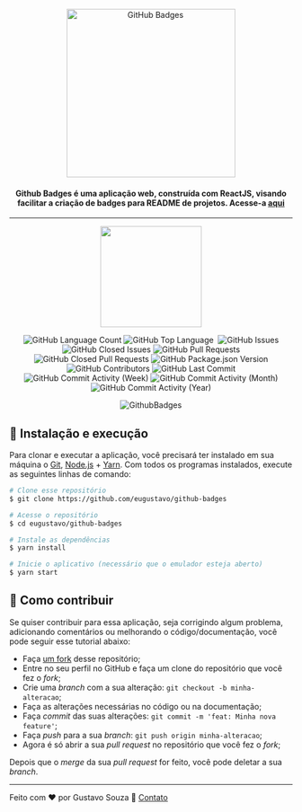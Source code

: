 <br>
<div align="center">
  <img width="300" alt="GitHub Badges" src="https://img.shields.io/badge/Github-Badges-green?style=for-the-badge" />

  <h4 align="center">
    Github Badges é uma aplicação web, construída com ReactJS, visando facilitar a criação de badges para README de projetos. Acesse-a <a href="https://github-badges.netlify.app/">aqui</a>
  </h4>
</div>

---

<p align="center">
  <img width="180" src="https://api.netlify.com/api/v1/badges/cb1ad6aa-e773-4f97-bc58-ffce98b9e71a/deploy-status" />
</p>

<p align="center">

  <img alt="GitHub Language Count" src="https://img.shields.io/github/languages/count/eugustavo/github-badges" />
  <img alt="GitHub Top Language" src="https://img.shields.io/github/languages/top/eugustavo/github-badges" />
  <img alt="" src="https://img.shields.io/github/repo-size/eugustavo/github-badges" />
  <img alt="GitHub Issues" src="https://img.shields.io/github/issues/eugustavo/github-badges" />
  <img alt="GitHub Closed Issues" src="https://img.shields.io/github/issues-closed/eugustavo/github-badges" />
  <img alt="GitHub Pull Requests" src="https://img.shields.io/github/issues-pr/eugustavo/github-badges" />
  <img alt="GitHub Closed Pull Requests" src="https://img.shields.io/github/issues-pr-closed/eugustavo/github-badges" />
  <img alt="GitHub Package.json Version" src="https://img.shields.io/github/package-json/v/eugustavo/github-badges" />
  <img alt="GitHub Contributors" src="https://img.shields.io/github/contributors/eugustavo/github-badges" />
  <img alt="GitHub Last Commit" src="https://img.shields.io/github/last-commit/eugustavo/github-badges" />
  <img alt="GitHub Commit Activity (Week)" src="https://img.shields.io/github/commit-activity/w/eugustavo/github-badges" />
  <img alt="GitHub Commit Activity (Month)" src="https://img.shields.io/github/commit-activity/m/eugustavo/github-badges" />
  <img alt="GitHub Commit Activity (Year)" src="https://img.shields.io/github/commit-activity/y/eugustavo/github-badges" />

</p>

<p align="center">
  <img alt="GithubBadges" src="https://i.imgur.com/iVHflLU.gif">
</p>


## 🚀 Instalação e execução
Para clonar e executar a aplicação, você precisará ter instalado em sua máquina o [Git](https://git-scm.com), [Node.js](https://nodejs.org) + [Yarn](https://yarnpkg.com). Com todos os programas instalados, execute as seguintes linhas de comando:

```bash
# Clone esse repositório
$ git clone https://github.com/eugustavo/github-badges

# Acesse o repositório
$ cd eugustavo/github-badges

# Instale as dependências
$ yarn install

# Inicie o aplicativo (necessário que o emulador esteja aberto)
$ yarn start
```


## 🤔 Como contribuir

Se quiser contribuir para essa aplicação, seja corrigindo algum problema, adicionando comentários ou melhorando o código/documentação, você pode seguir esse tutorial abaixo:

- Faça [um fork](https://help.github.com/pt/github/getting-started-with-github/fork-a-repo) desse repositório;
- Entre no seu perfil no GitHub e faça um clone do repositório que você fez o *fork*;
- Crie uma *branch* com a sua alteração: `git checkout -b minha-alteracao`;
- Faça as alterações necessárias no código ou na documentação;
- Faça *commit* das suas alterações: `git commit -m 'feat: Minha nova feature'`;
- Faça *push* para a sua *branch*: `git push origin minha-alteracao`;
- Agora é só abrir a sua *pull request* no repositório que você fez o *fork*;

Depois que o *merge* da sua *pull request* for feito, você pode deletar a sua *branch*.

---
Feito com ♥ por Gustavo Souza :wave: [Contato](https://www.linkedin.com/in/eugustavosouza/)


